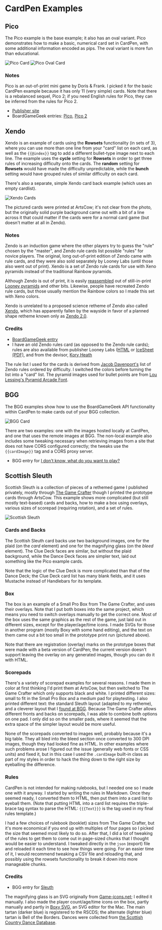 # CardPen Examples

## Pico

The Pico example is the base example; it also has an oval variant.  Pico demonstrates how to make a basic, numerical card set in CardPen, with some additional information encoded as pips.  The oval variant is more fun than educational.

![Pico Card](../images/Pico008.png) ![Pico Oval Card](../images/PicoOval008.png)


### Notes

Pico is an out-of-print mini game by Doris & Frank.  I picked it for the basic CardPen example because it has only 11 (very simple) cards.  Note that there is a rebalanced sequel, Pico 2; if you need English rules for Pico, they can be inferred from the rules for Pico 2.

* [Publisher site](http://doris-frank.de/GamesPico.html)
* BoardGameGeek entries: [Pico](https://boardgamegeek.com/boardgame/2051/pico), [Pico 2](https://boardgamegeek.com/boardgame/606/pico-2)

## Xendo

Xendo is an example of cards using the **Rowsets** functionality (in sets of 3), where you can use more than one line from your "card" list on each card, as well as the `{{@index}}` tag to add a different bullet-type image next to each line.  The example uses the **cycle** setting for **Rowsets** in order to get three rules of increasing difficulty onto the cards.  The **random** setting for **Rowsets** would have made the difficulty unpredictable, while the **bunch** setting would have grouped rules of similar difficulty on each card.

There's also a separate, simple Xendo card back example (which uses an empty cardlist).

![Xendo Cards](../images/XendoCards.png)

The pictured cards were printed at ArtsCow; it's not clear from the photo, but the originally solid purple background came out with a bit of a line across it that could matter if the cards were for a normal card game (but doesn't matter at all in Zendo).

### Notes

Zendo is an induction game where the other players try to guess the "rule" chosen by the "master", and Zendo rule cards list possible "rules" for novice players.  The original, long out-of-print edition of Zendo came with rule cards, and they were also sold separately by Looney Labs (until those also went out of print).  Xendo is a set of Zendo rule cards for use with Xeno pyramids instead of the traditional Rainbow pyramids.

Although Zendo is out of print, it is easily [reassembled](https://boardgamegeek.com/image/3611977/zendo) out of still-in-print [Looney pyramids](http://www.looneylabs.com/looney-pyramids) and other bits.  Likewise, people have recreated Zendo rule cards, but those usually mention the Rainbow colors so I made this set with Xeno colors.

Xendo is unrelated to a proposed science retheme of Zendo also called [Xendo](http://new.wunderland.com/2013/06/13/introducing-xendo/), which has apparently fallen by the wayside in favor of a planned shape retheme known only as [Zendo 2.0](https://youtu.be/mstV9dc6swA).

### Credits

* [BoardGameGeek entry](https://boardgamegeek.com/boardgame/6830/zendo)
* I have an old Zendo rules card (as opposed to the Zendo rule cards); rules are also available from publisher Looney Labs ([HTML](http://www.looneylabs.com/rules/zendo) or [IceSheet (PDF)](http://www.looneylabs.com/sites/default/files/rules/Zendo.pdf), and from the devisor, [Kory Heath](http://www.koryheath.com/zendo/)

The rule list I used for the cards is derived from [Jacob Davenport's](http://www.playagaingames.com/games/zendo_some_rules/) list of Zendo rules ordered by difficulty.  I switched the colors before turning the list into a "card" list.  The pyramid images used for bullet points are from [Lou Lessing's Pyramid Arcade Font](http://www.looneylabs.com/other-pyramid-games). 

## BGG

The BGG examples show how to use the BoardGameGeek API functionality within CardPen to make cards out of your BGG collection.

![BGG Card](../images/BGGExampleLocalImages009.png)

There are two examples: one with the images hosted locally at CardPen, and one that uses the remote images at BGG.  The non-local example also includes some tweaking necessary when retrieving images from a site that does not have CORS configured correctly; the tweaks use the `{{cardImage}}` tag and a CORS proxy server.

* BGG entry for [I don't know, what do you want to play?](https://boardgamegeek.com/boardgame/28567/i-dont-know-what-do-you-want-play)

## Scottish Sleuth

Scottish Sleuth is a collection of pieces of a rethemed game I published privately, mostly through [The Game Crafter](https://www.thegamecrafter.com/publish/products) though I printed the prototype cards through ArtsCow.  This example shows more complicated (but still mostly text-based) cards and backs, how to make a box using overlays, various sizes of scorepad (requiring rotation), and a set of rules.

![Scottish Sleuth](../images/ScottishSleuthAll.png)

### Cards and Backs

The Scottish Sleuth card backs use two background images, one for the plaid (on the *card* element) and one for the magnifying glass (on the *bleed* element).
The Clue Deck faces are similar, but without the plaid background, while the Dance Deck faces are simpler text, laid out something like the Pico example cards.

Note that the logic of the Clue Deck is more complicated than that of the Dance Deck; the Clue Deck card list has many blank fields,
and it uses Mustache instead of Handlebars for its template.

### Box

The box is an example of a Small Pro Box from The Game Crafter, and uses their overlays.  Note that I put both boxes into the same project, which means you need to switch overlays manually to get the correct one.  Most of the box uses the same graphics as the rest of the game, just laid out in different sizes, except for the player/age/time icons.  I made SVGs for those in another program (mostly Boxy with some hand editing), and the text on them came out a bit too small in the prototype print run (pictured above).

Note that there are registration (overlay) marks on the prototype boxes that were made with a beta version of CardPen; the current version doesn't support leaving the overlay on any generated images, though you can do it with HTML.

### Scorepads

There's a variety of scorepad examples for several reasons.  I made them in color at first thinking I'd print them at ArtsCow, but then switched to The Game Crafter which only supports black and white.  I printed different sizes:  small to fit in the Small Pro Box and a medium pad for playtesting.  I also printed different text: the standard Sleuth layout (adapted to my retheme), and a cleverer layout that I [found at BGG](https://boardgamegeek.com/image/184197/sleuth).  Because The Game Crafter allows different fronts and backs on scorepads, I was able to combine both options on one pad.  I only did so on the smaller pads, where it seemed that the extra space of the simpler layout would be more useful.

None of the scorepads converted to images well, probably because it's a big table.  They all bled into the bleed section once converted to 300 DPI images, though they had looked fine as HTML.  In other examples where such problems arose I figured out the issue (generally web fonts or CSS units) and fixed it, but in this case I used the `.cardImage` built-in class as part of my styles in order to hack the thing down to the right size by eyeballing the difference.

### Rules

CardPen is not intended for making rulebooks, but I needed one so I made one with it anyway.
I started by writing the rules in Markdown.  Once they seemed ready, I converted them to HTML,
then put them into a card list to eyeball them.
(Note that putting HTML into a card list requires the triple-brace tag syntax to parse the HTML:
`{{{Text}}}` is the tag used in my final rules template.)

I had a few choices of rulebook (booklet) sizes from The Game Crafter,
but it's more economical if you end up with multiples of four pages
so I picked the size that seemed most likely to do so.  After that, I did a lot of tweaking of the rules
to get them to come out in page-sized chunks that I thought would be easier to understand.
I tweaked directly in the `json` (export) file and reloaded it each time to see how things were going.
For an easier time of it, I would recommend tweaking a CSV file and reloading that,
and possibly using the rowsets functionality to break it down into more manageable chunks.

### Credits

* BGG entry for [Sleuth](https://boardgamegeek.com/boardgame/594/sleuth)

The magnifying glass is an SVG originally from [Game-icons.net](http://game-icons.net);
I edited it manually.
I also made the player count/age/time icons on the box,
partly manually and partly in [Boxy SVG](https://boxy-svg.com), an SVG editor for the Mac.
The main tartan (darker blue) is registered to the RSCDS;
the alternate (lighter blue) tartan is Bell of the Borders.
Dances were collected from [the Scottish Country Dance Database](https://my.strathspey.org/dd/index/).
